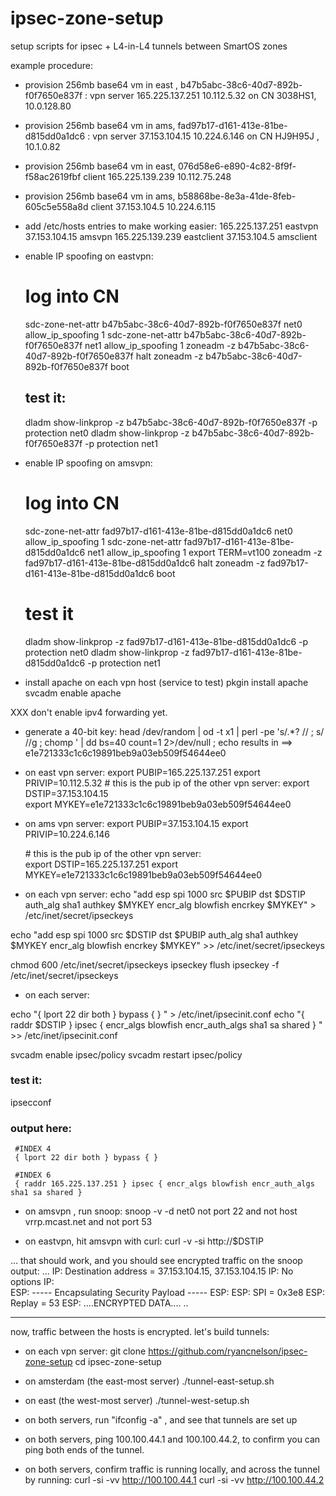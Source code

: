 ipsec-zone-setup
================

setup scripts for ipsec + L4-in-L4 tunnels between SmartOS zones



example procedure:

- provision 256mb base64 vm in east , b47b5abc-38c6-40d7-892b-f0f7650e837f :
     vpn server
     165.225.137.251    10.112.5.32
     on CN 3038HS1, 10.0.128.80


- provision 256mb base64 vm in ams, fad97b17-d161-413e-81be-d815dd0a1dc6 :
     vpn server
     37.153.104.15      10.224.6.146 
     on CN HJ9H95J , 10.1.0.82


- provision 256mb base64 vm in east, 076d58e6-e890-4c82-8f9f-f58ac2619fbf
     client
     165.225.139.239      10.112.75.248

- provision 256mb base64 vm in ams, b58868be-8e3a-41de-8feb-605c5e558a8d
     client
     37.153.104.5 10.224.6.115 

- add /etc/hosts entries to make working easier:
165.225.137.251 eastvpn
37.153.104.15      amsvpn
165.225.139.239 eastclient
37.153.104.5      amsclient

- enable IP spoofing on eastvpn:
     # log into CN
    sdc-zone-net-attr  b47b5abc-38c6-40d7-892b-f0f7650e837f net0 allow_ip_spoofing 1
    sdc-zone-net-attr  b47b5abc-38c6-40d7-892b-f0f7650e837f net1 allow_ip_spoofing 1
    zoneadm -z b47b5abc-38c6-40d7-892b-f0f7650e837f halt
    zoneadm -z b47b5abc-38c6-40d7-892b-f0f7650e837f boot
     ## test it:
    dladm show-linkprop -z b47b5abc-38c6-40d7-892b-f0f7650e837f -p protection net0
    dladm show-linkprop -z b47b5abc-38c6-40d7-892b-f0f7650e837f -p protection net1

- enable IP spoofing on amsvpn:
     # log into CN
    sdc-zone-net-attr fad97b17-d161-413e-81be-d815dd0a1dc6 net0 allow_ip_spoofing 1
    sdc-zone-net-attr fad97b17-d161-413e-81be-d815dd0a1dc6 net1 allow_ip_spoofing 1
    export TERM=vt100
    zoneadm -z fad97b17-d161-413e-81be-d815dd0a1dc6 halt
    zoneadm -z fad97b17-d161-413e-81be-d815dd0a1dc6 boot
     # test it
    dladm show-linkprop -z fad97b17-d161-413e-81be-d815dd0a1dc6 -p protection net0
   dladm show-linkprop -z fad97b17-d161-413e-81be-d815dd0a1dc6 -p protection net1

- install apache on each vpn host (service to test)
     pkgin install apache
     svcadm enable apache

XXX don't enable ipv4 forwarding yet.

- generate a 40-bit key:
     head /dev/random | od -t x1 | perl -pe 's/.*? // ; s/ //g ; chomp ' | dd bs=40 count=1 2>/dev/null ; echo
     results in  ==>   e1e721333c1c6c19891beb9a03eb509f54644ee0

- on east vpn server:
     export PUBIP=165.225.137.251
     export PRIVIP=10.112.5.32
   \# this is the pub ip of the other vpn server:
       export DSTIP=37.153.104.15   
     export MYKEY=e1e721333c1c6c19891beb9a03eb509f54644ee0


- on ams vpn server:
     export PUBIP=37.153.104.15
     export PRIVIP=10.224.6.146 
   
   \# this is the pub ip of the other vpn server:  
       export DSTIP=165.225.137.251
     export MYKEY=e1e721333c1c6c19891beb9a03eb509f54644ee0


- on each vpn server:
echo "add esp spi 1000 src $PUBIP  dst $DSTIP auth_alg sha1 authkey $MYKEY encr_alg blowfish encrkey $MYKEY" > /etc/inet/secret/ipseckeys

echo "add esp spi 1000 src $DSTIP  dst $PUBIP auth_alg sha1 authkey $MYKEY encr_alg blowfish encrkey $MYKEY" >> /etc/inet/secret/ipseckeys

chmod 600 /etc/inet/secret/ipseckeys 
ipseckey flush
ipseckey -f /etc/inet/secret/ipseckeys


- on each server:

 echo "{ lport 22 dir both } bypass { } " > /etc/inet/ipsecinit.conf
 echo "{ raddr $DSTIP } ipsec { encr_algs blowfish encr_auth_algs sha1 sa shared } " >> /etc/inet/ipsecinit.conf

svcadm enable ipsec/policy
svcadm restart ipsec/policy

### test it:
ipsecconf

### output here:
     #INDEX 4
     { lport 22 dir both } bypass { }

     #INDEX 6
     { raddr 165.225.137.251 } ipsec { encr_algs blowfish encr_auth_algs sha1 sa shared }

- on amsvpn , run snoop:
snoop -v -d net0 not port 22 and not host vrrp.mcast.net and not port 53

- on eastvpn, hit amsvpn with curl:
curl -v -si http://$DSTIP

... that should work, and you should see encrypted traffic on the snoop output:
...
IP:   Destination address = 37.153.104.15, 37.153.104.15
IP:   No options
IP:  
ESP:  ----- Encapsulating Security Payload -----
ESP: 
ESP:  SPI = 0x3e8
ESP:  Replay = 53
ESP:     ....ENCRYPTED DATA....
..

------
now, traffic between the hosts is encrypted.  let's build tunnels:

- on each vpn server:
git clone https://github.com/ryancnelson/ipsec-zone-setup
cd ipsec-zone-setup

- on amsterdam (the east-most server)
./tunnel-east-setup.sh

- on east (the west-most server)
./tunnel-west-setup.sh

- on both servers, run "ifconfig -a" , and see that tunnels are set up 
- on both servers, ping 100.100.44.1 and 100.100.44.2, to confirm you can ping both ends of the tunnel.
- on both servers, confirm traffic is running locally, and across the tunnel by running:
      curl -si -vv http://100.100.44.1
      curl -si -vv http://100.100.44.2



